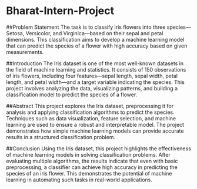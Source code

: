 # Bharat-Intern-Project
##Problem Statement
The task is to classify iris flowers into three species—Setosa, Versicolor, and Virginica—based on their sepal and petal dimensions. This classification aims to develop a machine learning model that can predict the species of a flower with high accuracy based on given measurements.

##Introduction
The Iris dataset is one of the most well-known datasets in the field of machine learning and statistics. It consists of 150 observations of iris flowers, including four features—sepal length, sepal width, petal length, and petal width—and a target variable indicating the species. This project involves analyzing the data, visualizing patterns, and building a classification model to predict the species of a flower.

##Abstract
This project explores the Iris dataset, preprocessing it for analysis and applying classification algorithms to predict the species. Techniques such as data visualization, feature selection, and machine learning are used to ensure a robust and interpretable model. The project demonstrates how simple machine learning models can provide accurate results in a structured classification problem.

##Conclusion
Using the Iris dataset, this project highlights the effectiveness of machine learning models in solving classification problems. After evaluating multiple algorithms, the results indicate that even with basic preprocessing, a classifier can achieve high accuracy in predicting the species of an iris flower. This demonstrates the potential of machine learning in automating such tasks in real-world applications.
